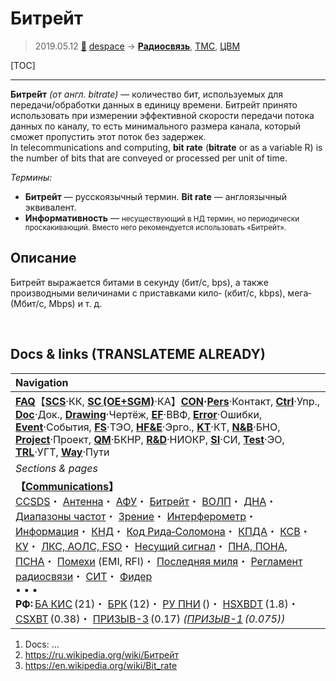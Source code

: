 # Битрейт
> 2019.05.12 [🚀](../index/index.md) [despace](index.md) → **[Радиосвязь](comms.md)**, [ТМС](tms.md), [ЦВМ](obc.md)

[TOC]

---

**Битре́йт** *(от англ. bitrate)* — количество бит, используемых для передачи/обработки данных в единицу времени. Битрейт принято использовать при измерении эффективной скорости передачи потока данных по каналу, то есть минимального размера канала, который сможет пропустить этот поток без задержек.  
In telecommunications and computing, **bit rate** (**bitrate** or as a variable R) is the number of bits that are conveyed or processed per unit of time.

*Термины:*

   - **Битрейт** — русскоязычный термин. **Bit rate** — англоязычный эквивалент.</small>
   - **Информативность** — <small>несуществующий в НД термин, но периодически проскакивающий. Вместо него рекомендуется использовать «Битрейт».</small>



## Описание

Битрейт выражается битами в секунду (бит/c, bps), а также производными величинами с приставками кило‑ (кбит/с, kbps), мега‑ (Мбит/с, Mbps) и т. д. 



<p style="page-break-after:always"> </p>

## Docs & links (TRANSLATEME ALREADY)
|Navigation|
|:--|
|**[FAQ](faq.md)**【**[SCS](scs.md)**·КК, **[SC (OE+SGM)](sc.md)**·КА】**[CON](contact.md)·[Pers](person.md)**·Контакт, **[Ctrl](control.md)**·Упр., **[Doc](doc.md)**·Док., **[Drawing](drawing.md)**·Чертёж, **[EF](ef.md)**·ВВФ, **[Error](error.md)**·Ошибки, **[Event](event.md)**·События, **[FS](fs.md)**·ТЭО, **[HF&E](hfe.md)**·Эрго., **[KT](kt.md)**·КТ, **[N&B](nnb.md)**·БНО, **[Project](project.md)**·Проект, **[QM](qm.md)**·БКНР, **[R&D](rnd.md)**·НИОКР, **[SI](si.md)**·СИ, **[Test](test.md)**·ЭО, **[TRL](trl.md)**·УГТ, **[Way](way.md)**·Пути|
|*Sections & pages*|
|**【[Communications](comms.md)】**<br> [CCSDS](ccsds.md)・ [Антенна](antenna.md)・ [АФУ](afdev.md)・ [Битрейт](bitrate.md)・ [ВОЛП](ofts.md)・ [ДНА](дна.md)・ [Диапазоны частот](rf.md)・ [Зрение](view.md)・ [Интерферометр](interferometer.md)・ [Информация](info.md)・ [КНД](directivity.md)・ [Код Рида‑Соломона](rsco.md)・ [КПДА](antenna.md)・ [КСВ](swr.md)・ [КУ](ку.md)・ [ЛКС, АОЛС, FSO](fso.md)・ [Несущий сигнал](carrwave.md)・ [ПНА, ПОНА, ПСНА](devd.md)・ [Помехи](emi.md) (EMI, RFI)・ [Последняя миля](last_mile.md)・ [Регламент радиосвязи](rf.md)・ [СИТ](etedp.md)・ [Фидер](feeder.md) <br>• • •<br> **РФ:** [БА КИС](ба_кис.md) (21)・ [БРК](brk_lav.md) (12)・ [РУ ПНИ](ру_пни.md) ()・ [HSXBDT](comms_lst.md) (1.8)・ [CSXBT](comms_lst.md) (0.38)・ [ПРИЗЫВ-3](comms_lst.md) (0.17) *([ПРИЗЫВ-1](comms_lst.md) (0.075))*|

   1. Docs: …
   1. <https://ru.wikipedia.org/wiki/Битрейт>
   2. <https://en.wikipedia.org/wiki/Bit_rate>

